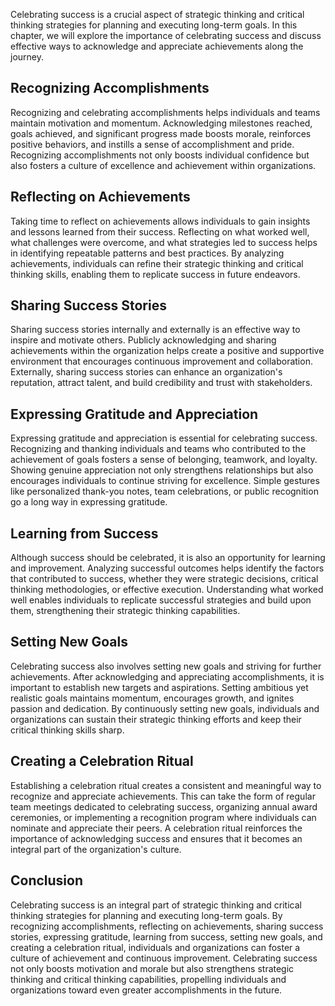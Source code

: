 
Celebrating success is a crucial aspect of strategic thinking and critical thinking strategies for planning and executing long-term goals. In this chapter, we will explore the importance of celebrating success and discuss effective ways to acknowledge and appreciate achievements along the journey.

Recognizing Accomplishments
---------------------------

Recognizing and celebrating accomplishments helps individuals and teams maintain motivation and momentum. Acknowledging milestones reached, goals achieved, and significant progress made boosts morale, reinforces positive behaviors, and instills a sense of accomplishment and pride. Recognizing accomplishments not only boosts individual confidence but also fosters a culture of excellence and achievement within organizations.

Reflecting on Achievements
--------------------------

Taking time to reflect on achievements allows individuals to gain insights and lessons learned from their success. Reflecting on what worked well, what challenges were overcome, and what strategies led to success helps in identifying repeatable patterns and best practices. By analyzing achievements, individuals can refine their strategic thinking and critical thinking skills, enabling them to replicate success in future endeavors.

Sharing Success Stories
-----------------------

Sharing success stories internally and externally is an effective way to inspire and motivate others. Publicly acknowledging and sharing achievements within the organization helps create a positive and supportive environment that encourages continuous improvement and collaboration. Externally, sharing success stories can enhance an organization's reputation, attract talent, and build credibility and trust with stakeholders.

Expressing Gratitude and Appreciation
-------------------------------------

Expressing gratitude and appreciation is essential for celebrating success. Recognizing and thanking individuals and teams who contributed to the achievement of goals fosters a sense of belonging, teamwork, and loyalty. Showing genuine appreciation not only strengthens relationships but also encourages individuals to continue striving for excellence. Simple gestures like personalized thank-you notes, team celebrations, or public recognition go a long way in expressing gratitude.

Learning from Success
---------------------

Although success should be celebrated, it is also an opportunity for learning and improvement. Analyzing successful outcomes helps identify the factors that contributed to success, whether they were strategic decisions, critical thinking methodologies, or effective execution. Understanding what worked well enables individuals to replicate successful strategies and build upon them, strengthening their strategic thinking capabilities.

Setting New Goals
-----------------

Celebrating success also involves setting new goals and striving for further achievements. After acknowledging and appreciating accomplishments, it is important to establish new targets and aspirations. Setting ambitious yet realistic goals maintains momentum, encourages growth, and ignites passion and dedication. By continuously setting new goals, individuals and organizations can sustain their strategic thinking efforts and keep their critical thinking skills sharp.

Creating a Celebration Ritual
-----------------------------

Establishing a celebration ritual creates a consistent and meaningful way to recognize and appreciate achievements. This can take the form of regular team meetings dedicated to celebrating success, organizing annual award ceremonies, or implementing a recognition program where individuals can nominate and appreciate their peers. A celebration ritual reinforces the importance of acknowledging success and ensures that it becomes an integral part of the organization's culture.

Conclusion
----------

Celebrating success is an integral part of strategic thinking and critical thinking strategies for planning and executing long-term goals. By recognizing accomplishments, reflecting on achievements, sharing success stories, expressing gratitude, learning from success, setting new goals, and creating a celebration ritual, individuals and organizations can foster a culture of achievement and continuous improvement. Celebrating success not only boosts motivation and morale but also strengthens strategic thinking and critical thinking capabilities, propelling individuals and organizations toward even greater accomplishments in the future.
